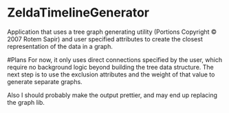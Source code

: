 # ZeldaTimelineGenerator
Application that uses a tree graph generating utility (Portions Copyright © 2007 Rotem Sapir)
and user specified attributes to create the closest representation of the data in a graph.

#Plans
For now, it only uses direct connections specified by the user, which require no background
logic beyond building the tree data structure. The next step is to use the exclusion
attributes and the weight of that value to generate separate graphs.

Also I should probably make the output prettier, and may end up replacing the graph lib.

